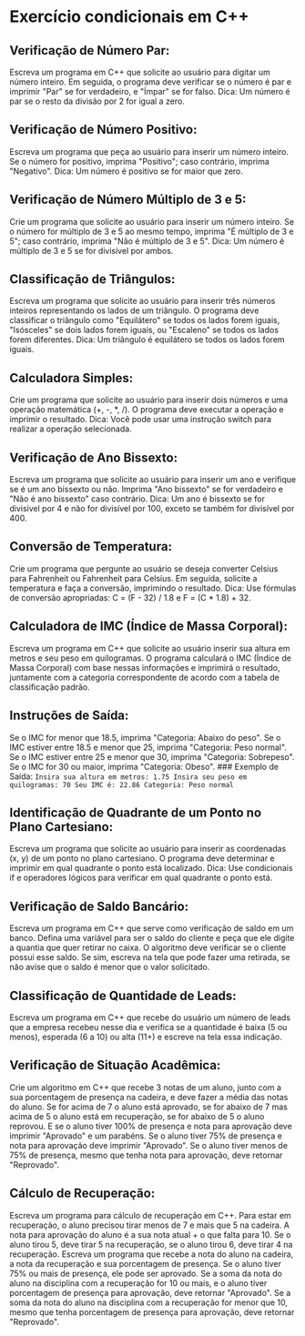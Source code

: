 # Exercício condicionais em C++

## Verificação de Número Par:
 Escreva um programa em C++ que solicite ao usuário para digitar um número inteiro. Em seguida, o programa deve verificar se o número é par e imprimir "Par" se for verdadeiro, e "Ímpar" se for falso. Dica: Um número é par se o resto da divisão por 2 for igual a zero.
## Verificação de Número Positivo:
 Escreva um programa que peça ao usuário para inserir um número inteiro. Se o número for positivo, imprima "Positivo"; caso contrário, imprima "Negativo". Dica: Um número é positivo se for maior que zero.
## Verificação de Número Múltiplo de 3 e 5:
 Crie um programa que solicite ao usuário para inserir um número inteiro. Se o número for múltiplo de 3 e 5 ao mesmo tempo, imprima "É múltiplo de 3 e 5"; caso contrário, imprima "Não é múltiplo de 3 e 5". Dica: Um número é múltiplo de 3 e 5 se for divisível por ambos.
## Classificação de Triângulos: 
Escreva um programa que solicite ao usuário para inserir três números inteiros representando os lados de um triângulo. O programa deve classificar o triângulo como "Equilátero" se todos os lados forem iguais, "Isósceles" se dois lados forem iguais, ou "Escaleno" se todos os lados forem diferentes. Dica: Um triângulo é equilátero se todos os lados forem iguais.
## Calculadora Simples:
Crie um programa que solicite ao usuário para inserir dois números e uma operação matemática (+, -, *, /). O programa deve executar a operação e imprimir o resultado. Dica: Você pode usar uma instrução switch para realizar a operação selecionada.
## Verificação de Ano Bissexto:
Escreva um programa que solicite ao usuário para inserir um ano e verifique se é um ano bissexto ou não. Imprima "Ano bissexto" se for verdadeiro e "Não é ano bissexto" caso contrário. Dica: Um ano é bissexto se for divisível por 4 e não for divisível por 100, exceto se também for divisível por 400.
## Conversão de Temperatura: 
Crie um programa que pergunte ao usuário se deseja converter Celsius para Fahrenheit ou Fahrenheit para Celsius. Em seguida, solicite a temperatura e faça a conversão, imprimindo o resultado. Dica: Use fórmulas de conversão apropriadas: C = (F - 32) / 1.8 e F = (C * 1.8) + 32.
## Calculadora de IMC (Índice de Massa Corporal): 
Escreva um programa em C++ que solicite ao usuário inserir sua altura em metros e seu peso em quilogramas. O programa calculará o IMC (Índice de Massa Corporal) com base nessas informações e imprimirá o resultado, juntamente com a categoria correspondente de acordo com a tabela de classificação padrão.
## Instruções de Saída:
Se o IMC for menor que 18.5, imprima "Categoria: Abaixo do peso".
Se o IMC estiver entre 18.5 e menor que 25, imprima "Categoria: Peso normal".
Se o IMC estiver entre 25 e menor que 30, imprima "Categoria: Sobrepeso".
Se o IMC for 30 ou maior, imprima "Categoria: Obeso".
		### Exemplo de Saída:
        ```
        Insira sua altura em metros: 1.75
        Insira seu peso em quilogramas: 70
        Seu IMC é: 22.86
        Categoria: Peso normal
        ```

## Identificação de Quadrante de um Ponto no Plano Cartesiano: 
Escreva um programa que solicite ao usuário para inserir as coordenadas (x, y) de um ponto no plano cartesiano. O programa deve determinar e imprimir em qual quadrante o ponto está localizado. Dica: Use condicionais if e operadores lógicos para verificar em qual quadrante o ponto está. 
## Verificação de Saldo Bancário: 
Escreva um programa em C++ que serve como verificação de saldo em um banco. Defina uma variável para ser o saldo do cliente e peça que ele digite a quantia que quer retirar no caixa. O algoritmo deve verificar se o cliente possui esse saldo. Se sim, escreva na tela que pode fazer uma retirada, se não avise que o saldo é menor que o valor solicitado.
## Classificação de Quantidade de Leads: 
Escreva um programa em C++ que recebe do usuário um número de leads que a empresa recebeu nesse dia e verifica se a quantidade é baixa (5 ou menos), esperada (6 a 10) ou alta (11+) e escreve na tela essa indicação.

## Verificação de Situação Acadêmica: 
Crie um algoritmo em C++ que recebe 3 notas de um aluno, junto com a sua porcentagem de presença na cadeira, e deve fazer a média das notas do aluno. Se for acima de 7 o aluno está aprovado, se for abaixo de 7 mas acima de 5 o aluno está em recuperação, se for abaixo de 5 o aluno reprovou. E se o aluno tiver 100% de presença e nota para aprovação deve imprimir "Aprovado" e um parabéns. Se o aluno tiver 75% de presença e nota para aprovação deve imprimir "Aprovado". Se o aluno tiver menos de 75% de presença, mesmo que tenha nota para aprovação, deve retornar "Reprovado".


## Cálculo de Recuperação: 
Escreva um programa para cálculo de recuperação em C++. Para estar em recuperação, o aluno precisou tirar menos de 7 e mais que 5 na cadeira. A nota para aprovação do aluno é a sua nota atual + o que falta para 10. Se o aluno tirou 5, deve tirar 5 na recuperação, se o aluno tirou 6, deve tirar 4 na recuperação. Escreva um programa que recebe a nota do aluno na cadeira, a nota da recuperação e sua porcentagem de presença. Se o aluno tiver 75% ou mais de presença, ele pode ser aprovado. Se a soma da nota do aluno na disciplina com a recuperação for 10 ou mais, e o aluno tiver porcentagem de presença para aprovação, deve retornar "Aprovado". Se a soma da nota do aluno na disciplina com a recuperação for menor que 10, mesmo que tenha porcentagem de presença para aprovação, deve retornar "Reprovado".
